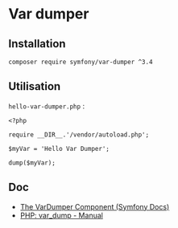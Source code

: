 # Var dumper

## Installation

    composer require symfony/var-dumper ^3.4

## Utilisation

`hello-var-dumper.php` :

    <?php

    require __DIR__.'/vendor/autoload.php';

    $myVar = 'Hello Var Dumper';

    dump($myVar);

## Doc

- [The VarDumper Component (Symfony Docs)](https://symfony.com/doc/current/components/var_dumper.html)
- [PHP: var_dump - Manual](http://php.net/manual/fr/function.var-dump.php)
